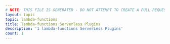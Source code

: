 ```yaml
---
# NOTE: THIS FILE IS GENERATED - DO NOT ATTEMPT TO CREATE A PULL REQUEST TO UPDATE THE DATA. 
layout: topic
topic: lambda-functions
title: lambda-functions Serverless Plugins
description: '1 lambda-functions ServerLess Plugins'
count: 1
---
```


